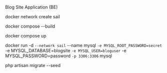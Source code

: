 Blog Site Application (BE)

docker network create sail

docker compose --build

docker compose up

docker run -d `
  --network sail `
  --name mysql `
  -e MYSQL_ROOT_PASSWORD=secret `
  -e MYSQL_DATABASE=blogsite `
  -e MYSQL_USER=bloguser `
  -e MYSQL_PASSWORD=password `
  -p 3306:3306 `
  mysql

php artisan migrate --seed



